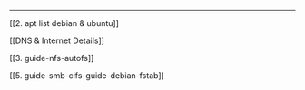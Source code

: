 
---

[[2. apt list debian & ubuntu]]

[[DNS & Internet Details]]

[[3. guide-nfs-autofs]]

[[5. guide-smb-cifs-guide-debian-fstab]]

